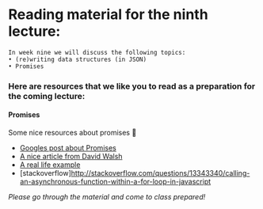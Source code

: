 # Reading material for the ninth lecture:

```
In week nine we will discuss the following topics:
• (re)writing data structures (in JSON)
• Promises
```

### Here are resources that we like you to read as a preparation for the coming lecture:

#### Promises
Some nice resources about promises :ring:
- [Googles post about Promises](https://developers.google.com/web/fundamentals/getting-started/primers/promises)
- [A nice article from David Walsh](https://davidwalsh.name/promises)
- [A real life example](https://github.com/mdn/js-examples/blob/master/promises-test/index.html)
- [stackoverflow]http://stackoverflow.com/questions/13343340/calling-an-asynchronous-function-within-a-for-loop-in-javascript

_Please go through the material and come to class prepared!_


